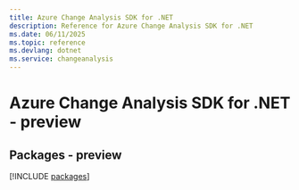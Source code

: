 ```yaml
---
title: Azure Change Analysis SDK for .NET
description: Reference for Azure Change Analysis SDK for .NET
ms.date: 06/11/2025
ms.topic: reference
ms.devlang: dotnet
ms.service: changeanalysis
---
```

# Azure Change Analysis SDK for .NET - preview
## Packages - preview
[!INCLUDE [packages](change-analysis-index.md)]